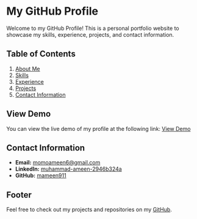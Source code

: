 # My GitHub Profile

Welcome to my GitHub Profile! This is a personal portfolio website to showcase my skills, experience, projects, and contact information.

## Table of Contents

1. [About Me](#about-me)
2. [Skills](#skills)
3. [Experience](#experience)
4. [Projects](#projects)
5. [Contact Information](#contact-information)

## View Demo

You can view the live demo of my profile at the following link:
[View Demo](https://ameen-cs.github.io)


## Contact Information

- **Email:** [momoameen6@gmail.com](mailto:momoameen6@gmail.com)
- **LinkedIn:** [muhammad-ameen-2946b324a](https://linkedin.com/in/muhammad-ameen-2946b324a/)
- **GitHub:** [mameen911](https://github.com/ameen-cs)

## Footer

Feel free to check out my projects and repositories on my [GitHub](https://github.com/ameen-cs).
